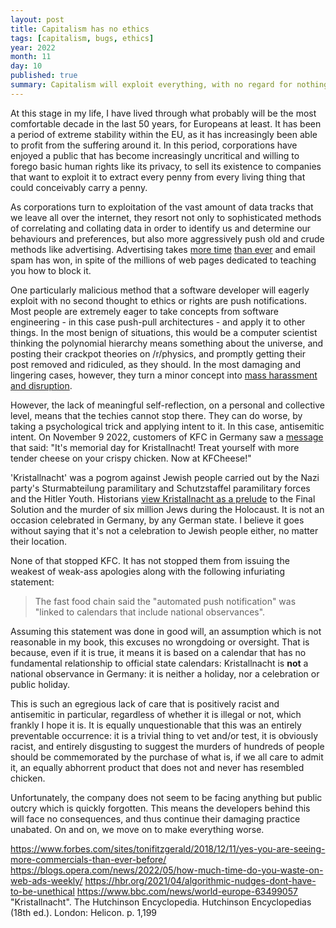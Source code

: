 ```yaml
---
layout: post
title: Capitalism has no ethics
tags: [capitalism, bugs, ethics]
year: 2022
month: 11
day: 10
published: true
summary: Capitalism will exploit everything, with no regard for nothing other than what is illegal
---
```


At this stage in my life, I have lived through what probably will be the most comfortable decade in
the last 50 years, for Europeans at least. It has been a period of extreme stability within the EU,
as it has increasingly been able to profit from the suffering around it. In this period,
corporations have enjoyed a public that has become increasingly uncritical and willing to forego
basic human rights like its privacy, to sell its existence to companies that want to exploit it to
extract every penny from every living thing that could conceivably carry a penny.

As corporations turn to exploitation of the vast amount of data tracks that we leave all over the
internet, they resort not only to sophisticated methods of correlating and collating data in order
to identify us and determine our behaviours and preferences, but also more aggressively push old and
crude methods like advertising. Advertising takes [more time](#ref1) [than ever](#ref2) and email
spam has won, in spite of the millions of web pages dedicated to teaching you how to block it.

One particularly malicious method that a software developer will eagerly exploit with no second
thought to ethics or rights are push notifications. Most people are extremely eager to take concepts
from software engineering - in this case push-pull architectures - and apply it to other things. In
the most benign of situations, this would be a computer scientist thinking the polynomial hierarchy
means something about the universe, and posting their crackpot theories on /r/physics, and promptly
getting their post removed and ridiculed, as they should. In the most damaging and lingering cases,
however, they turn a minor concept into [mass harassment and disruption](#ref3).

However, the lack of meaningful self-reflection, on a personal and collective level, means that the
techies cannot stop there. They can do worse, by taking a psychological trick and applying intent to
it. In this case, antisemitic intent. On November 9 2022, customers of KFC in Germany saw a
[message](#ref4) that said: "It's memorial day for Kristallnacht! Treat yourself with more tender
cheese on your crispy chicken. Now at KFCheese!"

'Kristallnacht' was a pogrom against Jewish people carried out by the Nazi party's Sturmabteilung
paramilitary and Schutzstaffel  paramilitary forces and the Hitler Youth. Historians [view
Kristallnacht as a prelude](#ref5) to the Final Solution and the murder of six million Jews during the
Holocaust. It is not an occasion celebrated in Germany, by any German state. I believe it goes
without saying that it's not a celebration to Jewish people either, no matter their location.

None of that stopped KFC. It has not stopped them from issuing the weakest of weak-ass apologies
along with the following infuriating statement:

> The fast food chain said the "automated push notification" was "linked to calendars that include national observances".

Assuming this statement was done in good will, an assumption which is not reasonable in my book,
this excuses no wrongdoing or oversight. That is because, even if it is true, it means it is based
on a calendar that has no fundamental relationship to official state calendars: Kristallnacht is
**not** a national observance in Germany: it is neither a holiday, nor a celebration or public
holiday.

This is such an egregious lack of care that is positively racist and antisemitic in particular,
regardless of whether it is illegal or not, which frankly I hope it is. It is equally unquestionable
that this was an entirely preventable occurrence: it is a trivial thing to vet and/or test, it is
obviously racist, and entirely disgusting to suggest the murders of hundreds of people should be
commemorated by the purchase of what is, if we all care to admit it, an equally abhorrent product
that does not and never has resembled chicken.

Unfortunately, the company does not seem to be facing anything but public outcry which is quickly
forgotten. This means the developers behind this will face no consequences, and thus continue their
damaging practice unabated. On and on, we move on to make everything worse.

<a id="ref1">https://www.forbes.com/sites/tonifitzgerald/2018/12/11/yes-you-are-seeing-more-commercials-than-ever-before/</a>
<a id="ref2">https://blogs.opera.com/news/2022/05/how-much-time-do-you-waste-on-web-ads-weekly/</a>
<a id="ref3">https://hbr.org/2021/04/algorithmic-nudges-dont-have-to-be-unethical</a>
<a id="ref4">https://www.bbc.com/news/world-europe-63499057</a>
<a id="ref5">"Kristallnacht". The Hutchinson Encyclopedia. Hutchinson Encyclopedias (18th ed.). London: Helicon. p. 1,199</a>
